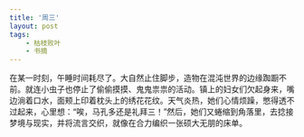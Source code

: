 ```yaml
---
title: '周三'
layout: post
tags: 
    - 枯枝败叶
    - 书摘
---
```


在某一时刻，午睡时间耗尽了。大自然止住脚步，造物在混沌世界的边缘踟蹰不前。就连小虫子也停止了偷偷摸摸、鬼鬼祟祟的活动。镇上的妇女们欠起身来，嘴边淌着口水，面颊上印着枕头上的绣花花纹。天气炎热，她们心情烦躁，憋得透不过起来，心里想：“唉，马孔多还是礼拜三！”然后，她们又蜷缩到角落里，去捻接梦境与现实，并将流言交织，就像在合力编织一张硕大无朋的床单。


